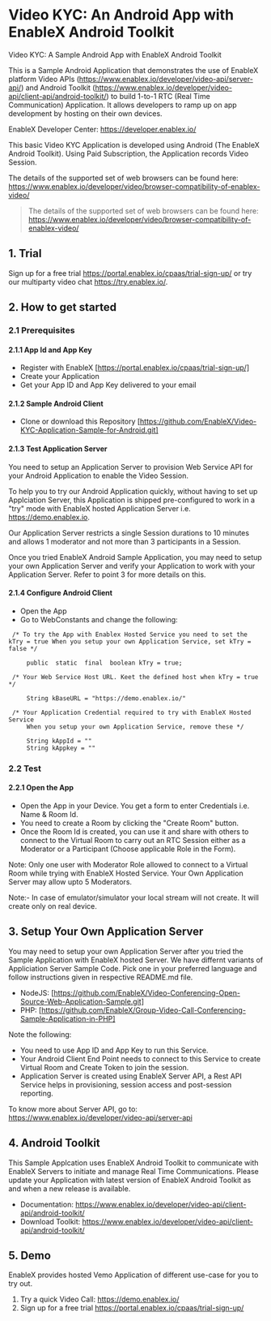 # Video KYC: An Android App with EnableX Android Toolkit

Video KYC: A Sample Android App with EnableX Android Toolkit

This is a Sample Android Application that demonstrates the use of EnableX platform Video APIs (https://www.enablex.io/developer/video-api/server-api/) and Android Toolkit (https://www.enablex.io/developer/video-api/client-api/android-toolkit/) to build 1-to-1 RTC (Real Time Communication) Application. It allows developers to ramp up on app development by hosting on their own devices.

EnableX Developer Center: https://developer.enablex.io/

This basic Video KYC Application is developed using Android (The EnableX Android Toolkit). Using Paid Subscription, the Application records Video Session.

The details of the supported set of web browsers can be found here: https://www.enablex.io/developer/video/browser-compatibility-of-enablex-video/ 

>The details of the supported set of web browsers can be found here:
https://www.enablex.io/developer/video/browser-compatibility-of-enablex-video/

## 1. Trial

Sign up for a free trial https://portal.enablex.io/cpaas/trial-sign-up/ or try our multiparty video chat https://try.enablex.io/.

## 2. How to get started

### 2.1 Prerequisites

#### 2.1.1 App Id and App Key 

* Register with EnableX [https://portal.enablex.io/cpaas/trial-sign-up/] 
* Create your Application
* Get your App ID and App Key delivered to your email


#### 2.1.2 Sample Android Client 

* Clone or download this Repository [https://github.com/EnableX/Video-KYC-Application-Sample-for-Android.git] 


#### 2.1.3 Test Application Server

You need to setup an Application Server to provision Web Service API for your Android Application to enable the Video Session. 

To help you to try our Android Application quickly, without having to set up Applciation Server, this Application is shipped pre-configured to work in a "try" mode with EnableX hosted Application Server i.e. https://demo.enablex.io. 

Our Application Server restricts a single Session durations to 10 minutes and allows 1 moderator and not more than 3 participants in a Session.

Once you tried EnableX Android Sample Application, you may need to setup your own  Application Server and verify your Application to work with your Application Server.  Refer to point 3 for more details on this.


#### 2.1.4 Configure Android Client 

* Open the App
* Go to WebConstants and change the following:
``` 
 /* To try the App with Enablex Hosted Service you need to set the kTry = true When you setup your own Application Service, set kTry = false */
     
     public  static  final  boolean kTry = true;
     
 /* Your Web Service Host URL. Keet the defined host when kTry = true */
 
     String kBaseURL = "https://demo.enablex.io/"
     
 /* Your Application Credential required to try with EnableX Hosted Service
     When you setup your own Application Service, remove these */
     
     String kAppId = ""  
     String kAppkey = ""  
 ```
  
  ### 2.2 Test

  #### 2.2.1 Open the App

  * Open the App in your Device. You get a form to enter Credentials i.e. Name & Room Id.
  * You need to create a Room by clicking the "Create Room" button.
  * Once the Room Id is created, you can use it and share with others to connect to the Virtual Room to carry out an RTC Session either as a Moderator or a Participant (Choose applicable Role in the Form).

  Note: Only one user with Moderator Role allowed to connect to a Virtual Room while trying with EnableX Hosted Service. Your Own Application Server may allow upto 5 Moderators.
  
  Note:- In case of emulator/simulator your local stream will not create. It will create only on real device.
    
## 3. Setup Your Own Application Server

You may need to setup your own Application Server after you tried the Sample Application with EnableX hosted Server. We have differnt variants of Appliciation Server Sample Code. Pick one in your preferred language and follow instructions given in respective README.md file.

* NodeJS: [https://github.com/EnableX/Video-Conferencing-Open-Source-Web-Application-Sample.git]
* PHP: [https://github.com/EnableX/Group-Video-Call-Conferencing-Sample-Application-in-PHP]

Note the following:
* You need to use App ID and App Key to run this Service.
* Your Android Client End Point needs to connect to this Service to create Virtual Room and Create Token to join the session.
* Application Server is created using EnableX Server API, a Rest API Service helps in provisioning, session access and post-session reporting.  

To know more about Server API, go to:
https://www.enablex.io/developer/video-api/server-api


## 4. Android Toolkit

This Sample Applcation uses EnableX Android Toolkit to communicate with EnableX Servers to initiate and manage Real Time Communications. Please update your Application with latest version of EnableX Android Toolkit as and when a new release is available.

* Documentation: https://www.enablex.io/developer/video-api/client-api/android-toolkit/
* Download Toolkit: https://www.enablex.io/developer/video-api/client-api/android-toolkit/

## 5. Demo

EnableX provides hosted Vemo Application of different use-case for you to try out.

1. Try a quick Video Call: https://demo.enablex.io/
2. Sign up for a free trial https://portal.enablex.io/cpaas/trial-sign-up/

